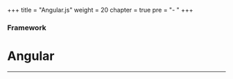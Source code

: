 +++
title = "Angular.js"
weight = 20
chapter = true
pre = "- "
+++

### Framework

# **Angular**

---
